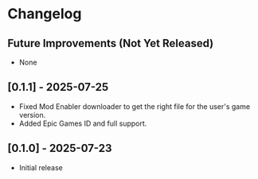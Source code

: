 # Changelog

## Future Improvements (Not Yet Released)

- None

## [0.1.1] - 2025-07-25

- Fixed Mod Enabler downloader to get the right file for the user's game version.
- Added Epic Games ID and full support.

## [0.1.0] - 2025-07-23

- Initial release
